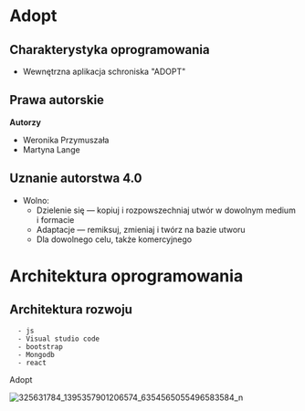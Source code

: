 # Adopt


## Charakterystyka oprogramowania
- Wewnętrzna aplikacja schroniska "ADOPT"


## Prawa autorskie
**Autorzy**

- Weronika Przymuszała
- Martyna Lange

## Uznanie autorstwa 4.0
 - Wolno:
      - Dzielenie się — kopiuj i rozpowszechniaj utwór w dowolnym medium i formacie
      - Adaptacje — remiksuj, zmieniaj i twórz na bazie utworu
      - Dla dowolnego celu, także komercyjnego

# Architektura oprogramowania
## Architektura rozwoju
      - js
      - Visual studio code
      - bootstrap
      - Mongodb
      - react


<p>Adopt</p>

![325631784_1395357901206574_6354565055496583584_n](https://user-images.githubusercontent.com/26117702/213863581-7dd2850f-8447-4e11-b2e2-b1ba473e1f63.png)
